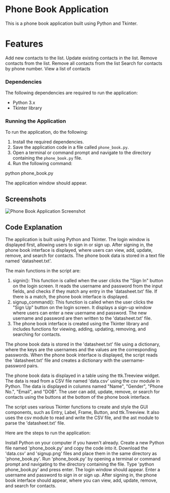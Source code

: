 # Phone Book Application
This is a phone book application built using Python and Tkinter.

# Features
Add new contacts to the list.
Update existing contacts in the list.
Remove contacts from the list.
Remove all contacts from the list
Search for contacts by phone number.
View a list of contacts

### Dependencies

The following dependencies are required to run the application:

* Python 3.x
* Tkinter library

### Running the Application

To run the application, do the following:

1. Install the required dependencies.
2. Save the application code in a file called `phone_book.py`.
3. Open a terminal or command prompt and navigate to the directory containing the `phone_book.py` file.
4. Run the following command:

python phone_book.py

The application window should appear.

## Screenshots

![Phone Book Application Screenshot](screenshot.png)

## Code Explanation

The application is built using Python and Tkinter. The login window is displayed first, allowing users to sign in or sign up. After signing in, the phone book interface is displayed, where users can view, add, update, remove, and search for contacts. The phone book data is stored in a text file named 'datasheet.txt'.

The main functions in the script are:

1. signin(): This function is called when the user clicks the "Sign In" button on the login screen. It reads the username and password from the input fields, and checks if they match any entry in the 'datasheet.txt' file. If there is a match, the phone book interface is displayed.
2. signup_command(): This function is called when the user clicks the "Sign Up" button on the login screen. It displays a sign-up window where users can enter a new username and password. The new username and password are then written to the 'datasheet.txt' file.
3. The phone book interface is created using the Tkinter library and includes functions for viewing, adding, updating, removing, and searching for contacts.

The phone book data is stored in the 'datasheet.txt' file using a dictionary, where the keys are the usernames and the values are the corresponding passwords. When the phone book interface is displayed, the script reads the 'datasheet.txt' file and creates a dictionary with the username-password pairs.

The phone book data is displayed in a table using the ttk.Treeview widget. The data is read from a CSV file named 'data.csv' using the csv module in Python. The data is displayed in columns named "Name", "Gender", "Phone No.", "Email", and "DOB". The user can add, update, remove, or search for contacts using the buttons at the bottom of the phone book interface.

The script uses various Tkinter functions to create and style the GUI components, such as Entry, Label, Frame, Button, and ttk.Treeview. It also uses the csv module to read and write the CSV file, and the ast module to parse the 'datasheet.txt' file.

Here are the steps to run the application:

Install Python on your computer if you haven't already.
Create a new Python file named 'phone_book.py' and copy the code into it.
Download the 'data.csv' and 'signup.png' files and place them in the same directory as 'phone_book.py'.
Run 'phone_book.py' by opening a terminal or command prompt and navigating to the directory containing the file. Type 'python phone_book.py' and press enter.
The login window should appear. Enter a username and password to sign in or sign up.
After signing in, the phone book interface should appear, where you can view, add, update, remove, and search for contacts.

